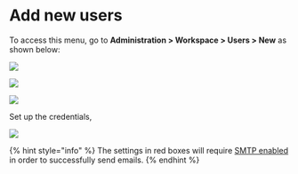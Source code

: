 # Add new users

To access this menu, go to **Administration > Workspace > Users > New** as shown below:

![](<../../../../.gitbook/assets/2021-11-20\_23-29-48 (1) (1) (1) (1) (12) (10) (1) (1) (1) (44).png>)

![](../../../../.gitbook/assets/2021-11-28\_02-33-07.png)

![](../../../../.gitbook/assets/2021-11-28\_02-59-33.png)

Set up the credentials,

![](../../../../.gitbook/assets/2021-11-28\_03-04-58.png)

{% hint style="info" %}
The settings in red boxes will require [SMTP enabled](https://docs.rocket.chat/guides/administration/settings/email/setup#set-up-your-credentials) in order to successfully send emails.
{% endhint %}
